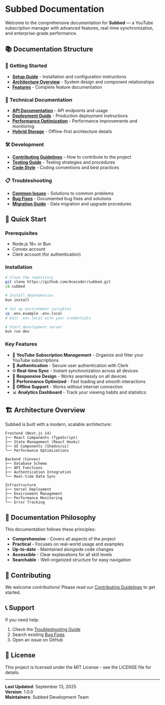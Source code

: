 # Subbed Documentation

Welcome to the comprehensive documentation for **Subbed** — a YouTube subscription manager with advanced features, real-time synchronization, and enterprise-grade performance.

## 📚 Documentation Structure

### 🚀 Getting Started
- [**Setup Guide**](./SETUP.md) - Installation and configuration instructions
- [**Architecture Overview**](./ARCHITECTURE.md) - System design and component relationships
- [**Features**](./FEATURES.md) - Complete feature documentation

### 🔧 Technical Documentation
- [**API Documentation**](./API.md) - API endpoints and usage
- [**Deployment Guide**](./DEPLOYMENT.md) - Production deployment instructions
- [**Performance Optimization**](./PERFORMANCE.md) - Performance improvements and monitoring
- [**Hybrid Storage**](./HYBRID_STORAGE.md) - Offline-first architecture details

### 🛠️ Development
- [**Contributing Guidelines**](./CONTRIBUTING.md) - How to contribute to the project
- [**Testing Guide**](./TESTING.md) - Testing strategies and procedures
- [**Code Style**](./CODE_STYLE.md) - Coding conventions and best practices

### 📋 Troubleshooting
- [**Common Issues**](./TROUBLESHOOTING.md) - Solutions to common problems
- [**Bug Fixes**](./BUG_FIXES.md) - Documented bug fixes and solutions
- [**Migration Guide**](./MIGRATION.md) - Data migration and upgrade procedures

## 🎯 Quick Start

### Prerequisites
- Node.js 18+ or Bun
- Convex account
- Clerk account (for authentication)

### Installation
```bash
# Clone the repository
git clone https://github.com/4cecoder/subbed.git
cd subbed

# Install dependencies
bun install

# Set up environment variables
cp .env.example .env.local
# Edit .env.local with your credentials

# Start development server
bun run dev
```

### Key Features
- 🎥 **YouTube Subscription Management** - Organize and filter your YouTube subscriptions
- 🔐 **Authentication** - Secure user authentication with Clerk
- 🌐 **Real-time Sync** - Instant synchronization across all devices
- 📱 **Responsive Design** - Works seamlessly on all devices
- 🚀 **Performance Optimized** - Fast loading and smooth interactions
- 🔄 **Offline Support** - Works without internet connection
- 📊 **Analytics Dashboard** - Track your viewing habits and statistics

## 🏗️ Architecture Overview

Subbed is built with a modern, scalable architecture:

```
Frontend (Next.js 14)
├── React Components (TypeScript)
├── State Management (React Hooks)
├── UI Components (Shadcn/ui)
└── Performance Optimizations

Backend (Convex)
├── Database Schema
├── API Functions
├── Authentication Integration
└── Real-time Data Sync

Infrastructure
├── Vercel Deployment
├── Environment Management
├── Performance Monitoring
└── Error Tracking
```

## 📖 Documentation Philosophy

This documentation follows these principles:

- **Comprehensive** - Covers all aspects of the project
- **Practical** - Focuses on real-world usage and examples
- **Up-to-date** - Maintained alongside code changes
- **Accessible** - Clear explanations for all skill levels
- **Searchable** - Well-organized structure for easy navigation

## 🤝 Contributing

We welcome contributions! Please read our [Contributing Guidelines](./CONTRIBUTING.md) to get started.

## 📞 Support

If you need help:
1. Check the [Troubleshooting Guide](./TROUBLESHOOTING.md)
2. Search existing [Bug Fixes](./BUG_FIXES.md)
3. Open an issue on GitHub

## 📄 License

This project is licensed under the MIT License - see the LICENSE file for details.

---

**Last Updated**: September 13, 2025  
**Version**: 1.0.0  
**Maintainers**: Subbed Development Team